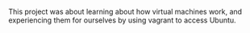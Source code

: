 This project was about learning about how virtual machines work, and experiencing them for ourselves by using vagrant to access Ubuntu.